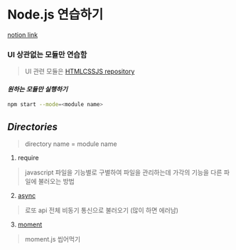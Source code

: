 # Node.js 연습하기
[notion link](https://jonggurl96.notion.site/NodeJS-d44746ec8f7548b681b4b351e06e69ae)
### UI 상관없는 모듈만 연습함
> UI 관련 모듈은 [HTMLCSSJS repository](https://github.com/jonggurl96/HTMLCSSJS)
#### *원하는 모듈만 실행하기*
```sh
npm start --mode=<module name>
```
## *Directories*
> directory name = module name
1. require
> javascript 파일을 기능별로 구별하여 파일을 관리하는데 가각의 기능을 다른 파일에 불러오는 방법

2. [async](async/README.md)
> 로또 api 전체 비동기 통신으로 불러오기 (많이 하면 에러남)

3. [moment](moment/README.md)
> moment.js 씹어먹기
